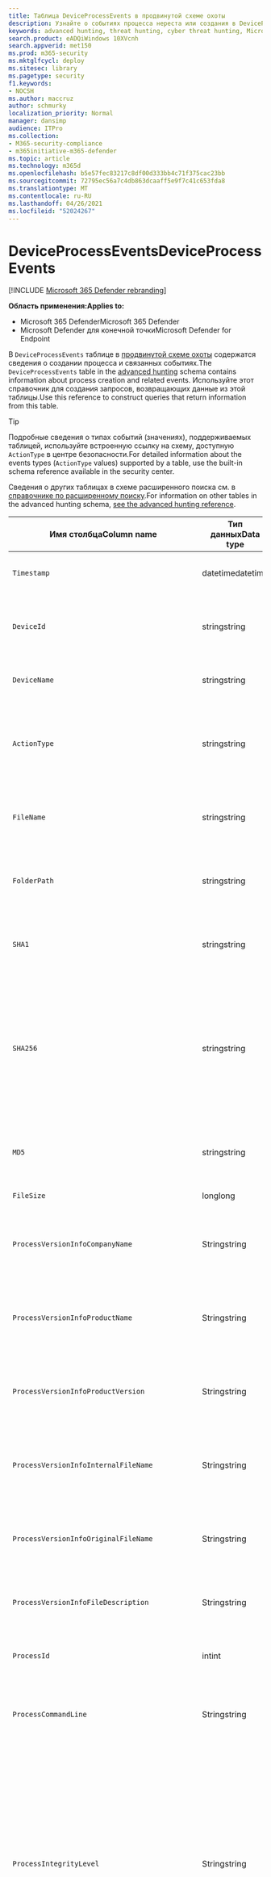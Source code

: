 ```yaml
---
title: Таблица DeviceProcessEvents в продвинутой схеме охоты
description: Узнайте о событиях процесса нереста или создания в DeviceProcessEventstable продвинутой схемы охоты
keywords: advanced hunting, threat hunting, cyber threat hunting, Microsoft 365 Defender, Microsoft 365, m365, search, query, telemetry, schema reference, kusto, table, column, data type, processcreationevents, DeviceProcessEvents, process id, command line, DeviceProcessEvents
search.product: eADQiWindows 10XVcnh
search.appverid: met150
ms.prod: m365-security
ms.mktglfcycl: deploy
ms.sitesec: library
ms.pagetype: security
f1.keywords:
- NOCSH
ms.author: maccruz
author: schmurky
localization_priority: Normal
manager: dansimp
audience: ITPro
ms.collection:
- M365-security-compliance
- m365initiative-m365-defender
ms.topic: article
ms.technology: m365d
ms.openlocfilehash: b5e57fec83217c8df00d333bb4c71f375cac23bb
ms.sourcegitcommit: 72795ec56a7c4db863dcaaff5e9f7c41c653fda8
ms.translationtype: MT
ms.contentlocale: ru-RU
ms.lasthandoff: 04/26/2021
ms.locfileid: "52024267"
---
```

# <a name="deviceprocessevents"></a><span data-ttu-id="2715a-104">DeviceProcessEvents</span><span class="sxs-lookup"><span data-stu-id="2715a-104">DeviceProcessEvents</span></span>

[!INCLUDE [Microsoft 365 Defender rebranding](../includes/microsoft-defender.md)]


<span data-ttu-id="2715a-105">**Область применения:**</span><span class="sxs-lookup"><span data-stu-id="2715a-105">**Applies to:**</span></span>
- <span data-ttu-id="2715a-106">Microsoft 365 Defender</span><span class="sxs-lookup"><span data-stu-id="2715a-106">Microsoft 365 Defender</span></span>
- <span data-ttu-id="2715a-107">Microsoft Defender для конечной точки</span><span class="sxs-lookup"><span data-stu-id="2715a-107">Microsoft Defender for Endpoint</span></span>



<span data-ttu-id="2715a-108">В `DeviceProcessEvents` таблице в [продвинутой схеме охоты](advanced-hunting-overview.md) содержатся сведения о создании процесса и связанных событиях.</span><span class="sxs-lookup"><span data-stu-id="2715a-108">The `DeviceProcessEvents` table in the [advanced hunting](advanced-hunting-overview.md) schema contains information about process creation and related events.</span></span> <span data-ttu-id="2715a-109">Используйте этот справочник для создания запросов, возвращающих данные из этой таблицы.</span><span class="sxs-lookup"><span data-stu-id="2715a-109">Use this reference to construct queries that return information from this table.</span></span>

>[!TIP]
> <span data-ttu-id="2715a-110">Подробные сведения о типах событий (значениях), поддерживаемых таблицей, используйте встроенную ссылку на схему, доступную `ActionType` в центре безопасности.</span><span class="sxs-lookup"><span data-stu-id="2715a-110">For detailed information about the events types (`ActionType` values) supported by a table, use the built-in schema reference available in the security center.</span></span>

<span data-ttu-id="2715a-111">Сведения о других таблицах в схеме расширенного поиска см. в [справочнике по расширенному поиску](advanced-hunting-schema-tables.md).</span><span class="sxs-lookup"><span data-stu-id="2715a-111">For information on other tables in the advanced hunting schema, [see the advanced hunting reference](advanced-hunting-schema-tables.md).</span></span>

| <span data-ttu-id="2715a-112">Имя столбца</span><span class="sxs-lookup"><span data-stu-id="2715a-112">Column name</span></span> | <span data-ttu-id="2715a-113">Тип данных</span><span class="sxs-lookup"><span data-stu-id="2715a-113">Data type</span></span> | <span data-ttu-id="2715a-114">Описание</span><span class="sxs-lookup"><span data-stu-id="2715a-114">Description</span></span> |
|-------------|-----------|-------------|
| `Timestamp` | <span data-ttu-id="2715a-115">datetime</span><span class="sxs-lookup"><span data-stu-id="2715a-115">datetime</span></span> | <span data-ttu-id="2715a-116">Дата и время записи события</span><span class="sxs-lookup"><span data-stu-id="2715a-116">Date and time when the event was recorded</span></span> |
| `DeviceId` | <span data-ttu-id="2715a-117">string</span><span class="sxs-lookup"><span data-stu-id="2715a-117">string</span></span> | <span data-ttu-id="2715a-118">Уникальный идентификатор для обслуживаемого компьютера</span><span class="sxs-lookup"><span data-stu-id="2715a-118">Unique identifier for the machine in the service</span></span> |
| `DeviceName` | <span data-ttu-id="2715a-119">string</span><span class="sxs-lookup"><span data-stu-id="2715a-119">string</span></span> | <span data-ttu-id="2715a-120">Полное доменное имя компьютера</span><span class="sxs-lookup"><span data-stu-id="2715a-120">Fully qualified domain name (FQDN) of the machine</span></span> |
| `ActionType` | <span data-ttu-id="2715a-121">string</span><span class="sxs-lookup"><span data-stu-id="2715a-121">string</span></span> | <span data-ttu-id="2715a-122">Тип действий, которые вызвали событие.</span><span class="sxs-lookup"><span data-stu-id="2715a-122">Type of activity that triggered the event.</span></span> <span data-ttu-id="2715a-123">Подробные [сведения см. в](advanced-hunting-schema-tables.md?#get-schema-information-in-the-security-center) справке по схеме на портале</span><span class="sxs-lookup"><span data-stu-id="2715a-123">See the [in-portal schema reference](advanced-hunting-schema-tables.md?#get-schema-information-in-the-security-center) for details</span></span> |
| `FileName` | <span data-ttu-id="2715a-124">string</span><span class="sxs-lookup"><span data-stu-id="2715a-124">string</span></span> | <span data-ttu-id="2715a-125">Имя файла, к которому было применено записанное действие</span><span class="sxs-lookup"><span data-stu-id="2715a-125">Name of the file that the recorded action was applied to</span></span> |
| `FolderPath` | <span data-ttu-id="2715a-126">string</span><span class="sxs-lookup"><span data-stu-id="2715a-126">string</span></span> | <span data-ttu-id="2715a-127">Папка, содержащая файл, к котором было применено записано действие</span><span class="sxs-lookup"><span data-stu-id="2715a-127">Folder containing the file that the recorded action was applied to</span></span> |
| `SHA1` | <span data-ttu-id="2715a-128">string</span><span class="sxs-lookup"><span data-stu-id="2715a-128">string</span></span> | <span data-ttu-id="2715a-129">SHA-1 файла, к которому было применено записанное действие</span><span class="sxs-lookup"><span data-stu-id="2715a-129">SHA-1 of the file that the recorded action was applied to</span></span> |
| `SHA256` | <span data-ttu-id="2715a-130">string</span><span class="sxs-lookup"><span data-stu-id="2715a-130">string</span></span> | <span data-ttu-id="2715a-131">SHA-256 файла, к которому было применено записанное действие</span><span class="sxs-lookup"><span data-stu-id="2715a-131">SHA-256 of the file that the recorded action was applied to.</span></span> <span data-ttu-id="2715a-132">Это поле обычно не заполняется. Используйте столбец SHA1, если он доступен.</span><span class="sxs-lookup"><span data-stu-id="2715a-132">This field is usually not populated — use the SHA1 column when available.</span></span> |
| `MD5` | <span data-ttu-id="2715a-133">string</span><span class="sxs-lookup"><span data-stu-id="2715a-133">string</span></span> | <span data-ttu-id="2715a-134">Hash MD5 файла, к который было применено записано действие</span><span class="sxs-lookup"><span data-stu-id="2715a-134">MD5 hash of the file that the recorded action was applied to</span></span> |
| `FileSize` | <span data-ttu-id="2715a-135">long</span><span class="sxs-lookup"><span data-stu-id="2715a-135">long</span></span> | <span data-ttu-id="2715a-136">Размер файла в bytes</span><span class="sxs-lookup"><span data-stu-id="2715a-136">Size of the file in bytes</span></span> |
| `ProcessVersionInfoCompanyName` | <span data-ttu-id="2715a-137">String</span><span class="sxs-lookup"><span data-stu-id="2715a-137">string</span></span> | <span data-ttu-id="2715a-138">Имя компании из сведений о версии вновь созданного процесса</span><span class="sxs-lookup"><span data-stu-id="2715a-138">Company name from the version information of the newly created process</span></span> |
| `ProcessVersionInfoProductName` | <span data-ttu-id="2715a-139">String</span><span class="sxs-lookup"><span data-stu-id="2715a-139">string</span></span> | <span data-ttu-id="2715a-140">Имя продукта из сведений о версии вновь созданного процесса</span><span class="sxs-lookup"><span data-stu-id="2715a-140">Product name from the version information of the newly created process</span></span> |
| `ProcessVersionInfoProductVersion` | <span data-ttu-id="2715a-141">String</span><span class="sxs-lookup"><span data-stu-id="2715a-141">string</span></span> | <span data-ttu-id="2715a-142">Версия продукта из сведений о версии вновь созданного процесса</span><span class="sxs-lookup"><span data-stu-id="2715a-142">Product version from the version information of the newly created process</span></span> |
| `ProcessVersionInfoInternalFileName` | <span data-ttu-id="2715a-143">String</span><span class="sxs-lookup"><span data-stu-id="2715a-143">string</span></span> | <span data-ttu-id="2715a-144">Имя внутреннего файла из сведений о версии вновь созданного процесса</span><span class="sxs-lookup"><span data-stu-id="2715a-144">Internal file name from the version information of the newly created process</span></span> |
| `ProcessVersionInfoOriginalFileName` | <span data-ttu-id="2715a-145">String</span><span class="sxs-lookup"><span data-stu-id="2715a-145">string</span></span> | <span data-ttu-id="2715a-146">Исходное имя файла из версии информации о вновь созданном процессе</span><span class="sxs-lookup"><span data-stu-id="2715a-146">Original file name from the version information of the newly created process</span></span> |
| `ProcessVersionInfoFileDescription` | <span data-ttu-id="2715a-147">String</span><span class="sxs-lookup"><span data-stu-id="2715a-147">string</span></span> | <span data-ttu-id="2715a-148">Описание из сведений о версии вновь созданного процесса</span><span class="sxs-lookup"><span data-stu-id="2715a-148">Description from the version information of the newly created process</span></span> |
| `ProcessId` | <span data-ttu-id="2715a-149">int</span><span class="sxs-lookup"><span data-stu-id="2715a-149">int</span></span> | <span data-ttu-id="2715a-150">ID процесса (PID) вновь созданного процесса</span><span class="sxs-lookup"><span data-stu-id="2715a-150">Process ID (PID) of the newly created process</span></span> |
| `ProcessCommandLine` | <span data-ttu-id="2715a-151">String</span><span class="sxs-lookup"><span data-stu-id="2715a-151">string</span></span> | <span data-ttu-id="2715a-152">Командная строка, используемая для создания нового процесса</span><span class="sxs-lookup"><span data-stu-id="2715a-152">Command line used to create the new process</span></span> |
| `ProcessIntegrityLevel` | <span data-ttu-id="2715a-153">String</span><span class="sxs-lookup"><span data-stu-id="2715a-153">string</span></span> | <span data-ttu-id="2715a-154">Уровень целостности вновь созданного процесса.</span><span class="sxs-lookup"><span data-stu-id="2715a-154">Integrity level of the newly created process.</span></span> <span data-ttu-id="2715a-155">Windows назначает уровни целостности процессам, основанным на определенных характеристиках, например, если они были запущены из скачаного интернета.</span><span class="sxs-lookup"><span data-stu-id="2715a-155">Windows assigns integrity levels to processes based on certain characteristics, such as if they were launched from an internet downloaded.</span></span> <span data-ttu-id="2715a-156">Эти уровни целостности влияют на разрешения на ресурсы</span><span class="sxs-lookup"><span data-stu-id="2715a-156">These integrity levels influence permissions to resources</span></span> |
| `ProcessTokenElevation` | <span data-ttu-id="2715a-157">String</span><span class="sxs-lookup"><span data-stu-id="2715a-157">string</span></span> | <span data-ttu-id="2715a-158">Указывает тип высоты маркера, примененный к вновь созданному процессу.</span><span class="sxs-lookup"><span data-stu-id="2715a-158">Indicates the type of token elevation applied to the newly created process.</span></span> <span data-ttu-id="2715a-159">Возможные значения: TokenElevationTypeLimited (ограниченный), TokenElevationTypeDefault (стандартный) и TokenElevationTypeFull (повышенный)</span><span class="sxs-lookup"><span data-stu-id="2715a-159">Possible values: TokenElevationTypeLimited (restricted), TokenElevationTypeDefault (standard), and TokenElevationTypeFull (elevated)</span></span> |
| `ProcessCreationTime` | <span data-ttu-id="2715a-160">datetime</span><span class="sxs-lookup"><span data-stu-id="2715a-160">datetime</span></span> | <span data-ttu-id="2715a-161">Дата и время создания процесса</span><span class="sxs-lookup"><span data-stu-id="2715a-161">Date and time the process was created</span></span> |
| `AccountDomain` | <span data-ttu-id="2715a-162">String</span><span class="sxs-lookup"><span data-stu-id="2715a-162">string</span></span> | <span data-ttu-id="2715a-163">Домен учетной записи</span><span class="sxs-lookup"><span data-stu-id="2715a-163">Domain of the account</span></span> |
| `AccountName` | <span data-ttu-id="2715a-164">String</span><span class="sxs-lookup"><span data-stu-id="2715a-164">string</span></span> | <span data-ttu-id="2715a-165">Имя пользователя учетной записи</span><span class="sxs-lookup"><span data-stu-id="2715a-165">User name of the account</span></span> |
| `AccountSid` | <span data-ttu-id="2715a-166">String</span><span class="sxs-lookup"><span data-stu-id="2715a-166">string</span></span> | <span data-ttu-id="2715a-167">Идентификатор безопасности (SID) учетной записи</span><span class="sxs-lookup"><span data-stu-id="2715a-167">Security Identifier (SID) of the account</span></span> |
| `AccountUpn` | <span data-ttu-id="2715a-168">String</span><span class="sxs-lookup"><span data-stu-id="2715a-168">string</span></span> | <span data-ttu-id="2715a-169">Основное имя пользователя (UPN) учетной записи</span><span class="sxs-lookup"><span data-stu-id="2715a-169">User principal name (UPN) of the account</span></span> |
| `AccountObjectId` | <span data-ttu-id="2715a-170">String</span><span class="sxs-lookup"><span data-stu-id="2715a-170">string</span></span> | <span data-ttu-id="2715a-171">Уникальный идентификатор учетной записи в Azure AD</span><span class="sxs-lookup"><span data-stu-id="2715a-171">Unique identifier for the account in Azure AD</span></span> |
| `LogonId` | <span data-ttu-id="2715a-172">String</span><span class="sxs-lookup"><span data-stu-id="2715a-172">string</span></span> | <span data-ttu-id="2715a-173">Идентификатор для сеанса логотипа.</span><span class="sxs-lookup"><span data-stu-id="2715a-173">Identifier for a logon session.</span></span> <span data-ttu-id="2715a-174">Этот идентификатор уникален на одной машине только между перезапусками</span><span class="sxs-lookup"><span data-stu-id="2715a-174">This identifier is unique on the same machine only between restarts</span></span> |
| `InitiatingProcessAccountDomain` | <span data-ttu-id="2715a-175">String</span><span class="sxs-lookup"><span data-stu-id="2715a-175">string</span></span> | <span data-ttu-id="2715a-176">Домен учетной записи, которая управляла процессом, ответственным за событие</span><span class="sxs-lookup"><span data-stu-id="2715a-176">Domain of the account that ran the process responsible for the event</span></span> |
| `InitiatingProcessAccountName` | <span data-ttu-id="2715a-177">String</span><span class="sxs-lookup"><span data-stu-id="2715a-177">string</span></span> | <span data-ttu-id="2715a-178">Имя пользователя учетной записи, которая запустила процесс, ответственный за событие</span><span class="sxs-lookup"><span data-stu-id="2715a-178">User name of the account that ran the process responsible for the event</span></span> |
| `InitiatingProcessAccountSid` | <span data-ttu-id="2715a-179">String</span><span class="sxs-lookup"><span data-stu-id="2715a-179">string</span></span> | <span data-ttu-id="2715a-180">Идентификатор безопасности (SID) учетной записи, которая управляла процессом, ответственным за событие</span><span class="sxs-lookup"><span data-stu-id="2715a-180">Security Identifier (SID) of the account that ran the process responsible for the event</span></span> |
| `InitiatingProcessAccountUpn` | <span data-ttu-id="2715a-181">String</span><span class="sxs-lookup"><span data-stu-id="2715a-181">string</span></span> | <span data-ttu-id="2715a-182">Основное имя пользователя (UPN) учетной записи, которая управляла процессом, ответственным за событие</span><span class="sxs-lookup"><span data-stu-id="2715a-182">User principal name (UPN) of the account that ran the process responsible for the event</span></span> |
| `InitiatingProcessAccountObjectId` | <span data-ttu-id="2715a-183">String</span><span class="sxs-lookup"><span data-stu-id="2715a-183">string</span></span> | <span data-ttu-id="2715a-184">ID объекта Azure AD учетной записи пользователя, которая запустила процесс, ответственный за событие</span><span class="sxs-lookup"><span data-stu-id="2715a-184">Azure AD object ID of the user account that ran the process responsible for the event</span></span> |
| `InitiatingProcessLogonId` | <span data-ttu-id="2715a-185">String</span><span class="sxs-lookup"><span data-stu-id="2715a-185">string</span></span> | <span data-ttu-id="2715a-186">Идентификатор для сеанса логотипа процесса, который инициировал событие.</span><span class="sxs-lookup"><span data-stu-id="2715a-186">Identifier for a logon session of the process that initiated the event.</span></span> <span data-ttu-id="2715a-187">Этот идентификатор уникален на одной машине только между перезапусками.</span><span class="sxs-lookup"><span data-stu-id="2715a-187">This identifier is unique on the same machine only between restarts.</span></span> |
| `InitiatingProcessIntegrityLevel` | <span data-ttu-id="2715a-188">String</span><span class="sxs-lookup"><span data-stu-id="2715a-188">string</span></span> | <span data-ttu-id="2715a-189">Уровень целостности процесса, который инициировал событие.</span><span class="sxs-lookup"><span data-stu-id="2715a-189">Integrity level of the process that initiated the event.</span></span> <span data-ttu-id="2715a-190">Windows назначает уровни целостности процессам, основанным на определенных характеристиках, например, если они были запущены из скачивания в Интернете.</span><span class="sxs-lookup"><span data-stu-id="2715a-190">Windows assigns integrity levels to processes based on certain characteristics, such as if they were launched from an internet download.</span></span> <span data-ttu-id="2715a-191">Эти уровни целостности влияют на разрешения на ресурсы</span><span class="sxs-lookup"><span data-stu-id="2715a-191">These integrity levels influence permissions to resources</span></span> |
| `InitiatingProcessTokenElevation` | <span data-ttu-id="2715a-192">String</span><span class="sxs-lookup"><span data-stu-id="2715a-192">string</span></span> | <span data-ttu-id="2715a-193">Тип маркера, указывающий на наличие или отсутствие высоты привилегий управления пользовательским доступом (UAC), применяемой к процессу, инициировал событие.</span><span class="sxs-lookup"><span data-stu-id="2715a-193">Token type indicating the presence or absence of User Access Control (UAC) privilege elevation applied to the process that initiated the event</span></span> |
| `InitiatingProcessSHA1` | <span data-ttu-id="2715a-194">String</span><span class="sxs-lookup"><span data-stu-id="2715a-194">string</span></span> | <span data-ttu-id="2715a-195">SHA-1 процесса (файла изображений), который инициировал событие</span><span class="sxs-lookup"><span data-stu-id="2715a-195">SHA-1 of the process (image file) that initiated the event</span></span> |
| `InitiatingProcessSHA256` | <span data-ttu-id="2715a-196">String</span><span class="sxs-lookup"><span data-stu-id="2715a-196">string</span></span> | <span data-ttu-id="2715a-197">SHA-256 процесса (файла изображений), который инициировал событие.</span><span class="sxs-lookup"><span data-stu-id="2715a-197">SHA-256 of the process (image file) that initiated the event.</span></span> <span data-ttu-id="2715a-198">Это поле обычно не заполняется. Используйте столбец SHA1, если он доступен.</span><span class="sxs-lookup"><span data-stu-id="2715a-198">This field is usually not populated — use the SHA1 column when available.</span></span> |
| `InitiatingProcessMD5` | <span data-ttu-id="2715a-199">string</span><span class="sxs-lookup"><span data-stu-id="2715a-199">string</span></span> | <span data-ttu-id="2715a-200">AD5 hash of the process (image file), that initiated the event</span><span class="sxs-lookup"><span data-stu-id="2715a-200">MD5 hash of the process (image file) that initiated the event</span></span> |
| `InitiatingProcessFileName` | <span data-ttu-id="2715a-201">String</span><span class="sxs-lookup"><span data-stu-id="2715a-201">string</span></span> | <span data-ttu-id="2715a-202">Имя процесса, который инициировал событие</span><span class="sxs-lookup"><span data-stu-id="2715a-202">Name of the process that initiated the event</span></span> |
| `InitiatingProcessFileSize` | <span data-ttu-id="2715a-203">long</span><span class="sxs-lookup"><span data-stu-id="2715a-203">long</span></span> | <span data-ttu-id="2715a-204">Размер файла, который запустил процесс, ответственный за событие</span><span class="sxs-lookup"><span data-stu-id="2715a-204">Size of the file that ran the process responsible for the event</span></span> |
| `InitiatingProcessVersionInfoCompanyName` | <span data-ttu-id="2715a-205">String</span><span class="sxs-lookup"><span data-stu-id="2715a-205">string</span></span> | <span data-ttu-id="2715a-206">Название компании из сведений о версии процесса (файла изображений), ответственного за событие</span><span class="sxs-lookup"><span data-stu-id="2715a-206">Company name from the version information of the process (image file) responsible for the event</span></span> |
| `InitiatingProcessVersionInfoProductName` | <span data-ttu-id="2715a-207">String</span><span class="sxs-lookup"><span data-stu-id="2715a-207">string</span></span> | <span data-ttu-id="2715a-208">Имя продукта из сведений о версии процесса (файл изображений), ответственных за событие</span><span class="sxs-lookup"><span data-stu-id="2715a-208">Product name from the version information of the process (image file) responsible for the event</span></span> |
| `InitiatingProcessVersionInfoProductVersion` | <span data-ttu-id="2715a-209">String</span><span class="sxs-lookup"><span data-stu-id="2715a-209">string</span></span> | <span data-ttu-id="2715a-210">Версия продукта из сведений о версии процесса (файла изображений), ответственного за событие</span><span class="sxs-lookup"><span data-stu-id="2715a-210">Product version from the version information of the process (image file) responsible for the event</span></span> |
| `InitiatingProcessVersionInfoInternalFileName` | <span data-ttu-id="2715a-211">String</span><span class="sxs-lookup"><span data-stu-id="2715a-211">string</span></span> | <span data-ttu-id="2715a-212">Имя внутреннего файла из сведений о версии процесса (файла изображений), ответственного за событие</span><span class="sxs-lookup"><span data-stu-id="2715a-212">Internal file name from the version information of the process (image file) responsible for the event</span></span> |
| `InitiatingProcessVersionInfoOriginalFileName` | <span data-ttu-id="2715a-213">String</span><span class="sxs-lookup"><span data-stu-id="2715a-213">string</span></span> | <span data-ttu-id="2715a-214">Исходное имя файла из версии данных процесса (файла изображений), ответственного за событие</span><span class="sxs-lookup"><span data-stu-id="2715a-214">Original file name from the version information of the process (image file) responsible for the event</span></span> |
| `InitiatingProcessVersionInfoFileDescription` | <span data-ttu-id="2715a-215">String</span><span class="sxs-lookup"><span data-stu-id="2715a-215">string</span></span> | <span data-ttu-id="2715a-216">Описание из сведений о версии процесса (файла изображений), ответственного за событие</span><span class="sxs-lookup"><span data-stu-id="2715a-216">Description from the version information of the process (image file) responsible for the event</span></span> |
| `InitiatingProcessId` | <span data-ttu-id="2715a-217">int</span><span class="sxs-lookup"><span data-stu-id="2715a-217">int</span></span> | <span data-ttu-id="2715a-218">Процесс ID (PID) процесса, который инициировал событие</span><span class="sxs-lookup"><span data-stu-id="2715a-218">Process ID (PID) of the process that initiated the event</span></span> |
| `InitiatingProcessCommandLine` | <span data-ttu-id="2715a-219">String</span><span class="sxs-lookup"><span data-stu-id="2715a-219">string</span></span> | <span data-ttu-id="2715a-220">Командная строка, используемая для запуска процесса, инициированного событием</span><span class="sxs-lookup"><span data-stu-id="2715a-220">Command line used to run the process that initiated the event</span></span> |
| `InitiatingProcessCreationTime` | <span data-ttu-id="2715a-221">datetime</span><span class="sxs-lookup"><span data-stu-id="2715a-221">datetime</span></span> | <span data-ttu-id="2715a-222">Дата и время начала процесса запуска события</span><span class="sxs-lookup"><span data-stu-id="2715a-222">Date and time when the process that initiated the event was started</span></span> |
| `InitiatingProcessFolderPath` | <span data-ttu-id="2715a-223">String</span><span class="sxs-lookup"><span data-stu-id="2715a-223">string</span></span> | <span data-ttu-id="2715a-224">Папка, содержащая процесс (файл изображений), который инициировал событие</span><span class="sxs-lookup"><span data-stu-id="2715a-224">Folder containing the process (image file) that initiated the event</span></span> |
| `InitiatingProcessParentId` | <span data-ttu-id="2715a-225">int</span><span class="sxs-lookup"><span data-stu-id="2715a-225">int</span></span> | <span data-ttu-id="2715a-226">Process ID (PID) родительского процесса, который породил процесс, ответственный за событие</span><span class="sxs-lookup"><span data-stu-id="2715a-226">Process ID (PID) of the parent process that spawned the process responsible for the event</span></span> |
| `InitiatingProcessParentFileName` | <span data-ttu-id="2715a-227">String</span><span class="sxs-lookup"><span data-stu-id="2715a-227">string</span></span> | <span data-ttu-id="2715a-228">Имя родительского процесса, который породил процесс, ответственный за событие</span><span class="sxs-lookup"><span data-stu-id="2715a-228">Name of the parent process that spawned the process responsible for the event</span></span> |
| `InitiatingProcessParentCreationTime` | <span data-ttu-id="2715a-229">datetime</span><span class="sxs-lookup"><span data-stu-id="2715a-229">datetime</span></span> | <span data-ttu-id="2715a-230">Дата и время запуска родительского процесса, ответственного за событие</span><span class="sxs-lookup"><span data-stu-id="2715a-230">Date and time when the parent of the process responsible for the event was started</span></span> |
| `InitiatingProcessSignerType` | <span data-ttu-id="2715a-231">String</span><span class="sxs-lookup"><span data-stu-id="2715a-231">string</span></span> | <span data-ttu-id="2715a-232">Тип подписавщика файла процесса (файла изображений), который инициировал событие</span><span class="sxs-lookup"><span data-stu-id="2715a-232">Type of file signer of the process (image file) that initiated the event</span></span> |
| `InitiatingProcessSignatureStatus` | <span data-ttu-id="2715a-233">String</span><span class="sxs-lookup"><span data-stu-id="2715a-233">string</span></span> | <span data-ttu-id="2715a-234">Сведения о состоянии подписи процесса (файла изображений), который инициировал событие</span><span class="sxs-lookup"><span data-stu-id="2715a-234">Information about the signature status of the process (image file) that initiated the event</span></span> |
| `ReportId` | <span data-ttu-id="2715a-235">long</span><span class="sxs-lookup"><span data-stu-id="2715a-235">long</span></span> | <span data-ttu-id="2715a-236">Идентификатор события на основе повторяющегося счетчика.</span><span class="sxs-lookup"><span data-stu-id="2715a-236">Event identifier based on a repeating counter.</span></span> <span data-ttu-id="2715a-237">Для определения уникальных событий этот столбец должен использоваться в сочетании со столбцами DeviceName и Timestamp.</span><span class="sxs-lookup"><span data-stu-id="2715a-237">To identify unique events, this column must be used in conjunction with the DeviceName and Timestamp columns</span></span> |
| `AppGuardContainerId` | <span data-ttu-id="2715a-238">String</span><span class="sxs-lookup"><span data-stu-id="2715a-238">string</span></span> | <span data-ttu-id="2715a-239">Идентификатор виртуализированного контейнера, используемого службой Application Guard для изоляции активности браузера</span><span class="sxs-lookup"><span data-stu-id="2715a-239">Identifier for the virtualized container used by Application Guard to isolate browser activity</span></span> |
| `AdditionalFields` | <span data-ttu-id="2715a-240">String</span><span class="sxs-lookup"><span data-stu-id="2715a-240">string</span></span> | <span data-ttu-id="2715a-241">Дополнительные сведения о событии в формате массива JSON</span><span class="sxs-lookup"><span data-stu-id="2715a-241">Additional information about the event in JSON array format</span></span> |


## <a name="related-topics"></a><span data-ttu-id="2715a-242">Статьи по теме</span><span class="sxs-lookup"><span data-stu-id="2715a-242">Related topics</span></span>
- [<span data-ttu-id="2715a-243">Обзор расширенной охоты</span><span class="sxs-lookup"><span data-stu-id="2715a-243">Advanced hunting overview</span></span>](advanced-hunting-overview.md)
- [<span data-ttu-id="2715a-244">Изучение языка запросов</span><span class="sxs-lookup"><span data-stu-id="2715a-244">Learn the query language</span></span>](advanced-hunting-query-language.md)
- [<span data-ttu-id="2715a-245">Использование общих запросов</span><span class="sxs-lookup"><span data-stu-id="2715a-245">Use shared queries</span></span>](advanced-hunting-shared-queries.md)
- [<span data-ttu-id="2715a-246">Охота на различных устройствах, в письмах, приложениях и удостоверениях</span><span class="sxs-lookup"><span data-stu-id="2715a-246">Hunt across devices, emails, apps, and identities</span></span>](advanced-hunting-query-emails-devices.md)
- [<span data-ttu-id="2715a-247">Сведения о схеме</span><span class="sxs-lookup"><span data-stu-id="2715a-247">Understand the schema</span></span>](advanced-hunting-schema-tables.md)
- [<span data-ttu-id="2715a-248">Применение рекомендаций по использованию запросов</span><span class="sxs-lookup"><span data-stu-id="2715a-248">Apply query best practices</span></span>](advanced-hunting-best-practices.md)
